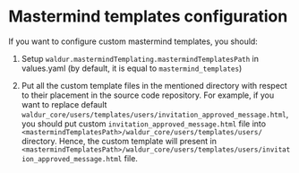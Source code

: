 # Mastermind templates configuration

If you want to configure custom mastermind templates, you should:

1. Setup `waldur.mastermindTemplating.mastermindTemplatesPath`
    in values.yaml (by default, it is equal to `mastermind_templates`)

1. Put all the custom template files in the mentioned directory
    with respect to their placement in the source code repository.
    For example, if you want to replace default `waldur_core/users/templates/users/invitation_approved_message.html`,
    you should put custom `invitation_approved_message.html`
    file into `<mastermindTemplatesPath>/waldur_core/users/templates/users/` directory.
    Hence, the custom template will present in
    `<mastermindTemplatesPath>/waldur_core/users/templates/users/invitation_approved_message.html`
    file.
